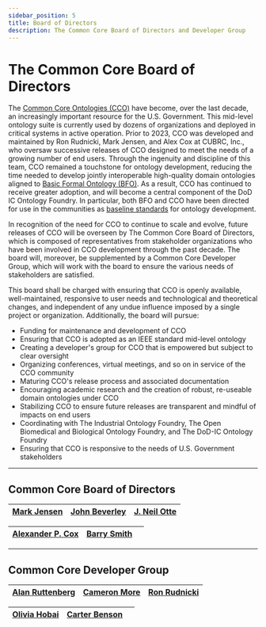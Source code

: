 ```yaml
---
sidebar_position: 5
title: Board of Directors
description: The Common Core Board of Directors and Developer Group
---
```


# The Common Core Board of Directors

The [Common Core Ontologies (CCO)](https://github.com/CommonCoreOntology) have become, over the last decade, an increasingly important resource for the U.S. Government. This mid-level ontology suite is currently used by dozens of organizations and deployed in critical systems in active operation. Prior to 2023, CCO was developed and maintained by Ron Rudnicki, Mark Jensen, and Alex Cox at CUBRC, Inc., who oversaw successive releases of CCO designed to meet the needs of a growing number of end users. Through the ingenuity and discipline of this team, CCO remained a touchstone for ontology development, reducing the time needed to develop jointly interoperable high-quality domain ontologies aligned to [Basic Formal Ontology (BFO)](https://github.com/BFO-ontology/BFO-2020). As a result, CCO has continued to receive greater adoption, and will become a central component of the DoD IC Ontology Foundry. In particular, both BFO and CCO have been directed for use in the communities as [baseline standards](https://www.buffalo.edu/ubnow/stories/2024/03/smith-ontology-standard.html) for ontology development.

In recognition of the need for CCO to continue to scale and evolve, future releases of CCO will be overseen by The Common Core Board of Directors, which is composed of representatives from stakeholder organizations who have been involved in CCO development through the past decade. The board will, moreover, be supplemented by a Common Core Developer Group, which will work with the board to ensure the various needs of stakeholders are satisfied.

This board shall be charged with ensuring that CCO is openly available, well-maintained, responsive to user needs and technological and theoretical changes, and independent of any undue influence imposed by a single project or organization. Additionally, the board will pursue:

* Funding for maintenance and development of CCO
* Ensuring that CCO is adopted as an IEEE standard mid-level ontology
* Creating a developer's group for CCO that is empowered but subject to clear oversight
* Organizing conferences, virtual meetings, and so on in service of the CCO community
* Maturing CCO's release process and associated documentation
* Encouraging academic research and the creation of robust, re-useable domain ontologies under CCO
* Stabilizing CCO to ensure future releases are transparent and mindful of impacts on end users
* Coordinating with The Industrial Ontology Foundry, The Open Biomedical and Biological Ontology Foundry, and The DoD-IC Ontology Foundry
* Ensuring that CCO is responsive to the needs of U.S. Government stakeholders

---

## Common Core Board of Directors

| **[Mark Jensen](https://scholar.google.com/citations?user=nPic3vkAAAAJ)** | **[John Beverley](https://johnbeverley.com)** | **[J. Neil Otte](https://www.jneilotte.com)** |
|:---:|:---:|:---:|

| **[Alexander P. Cox](https://philarchive.org/s/Alexander%20P.%20Cox)** | **[Barry Smith](http://ontology.buffalo.edu/smith/)** | |
|:---:|:---:|:---:|

---

## Common Core Developer Group

| **[Alan Ruttenberg](https://www.linkedin.com/in/alanruttenberg/)** | **[Cameron More](https://www.linkedin.com/in/cameron-more/)** | **[Ron Rudnicki](https://www.linkedin.com/in/ron-rudnicki-957b004/)** |
|:---:|:---:|:---:|

| **[Olivia Hobai](https://www.researchgate.net/profile/Olivia-Hobai)** | **[Carter Benson](https://www.linkedin.com/in/carterbeaubenson/)** | | 
|:---:|:---:|:---:| 